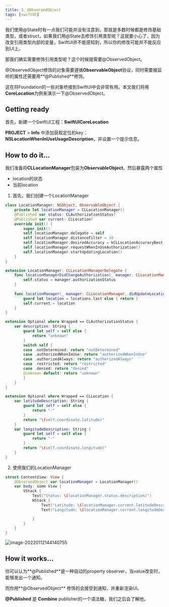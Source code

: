 ```yaml
---
title: 3、@ObservedObject
tags: [swiftUI]
---
```


我们使用@State时有一点我们可能并没有注意到，那就是多数时候都是修饰基础类型，或者struct，如果我们用@State去修饰引用类型呢？这就要小心了，因为改变引用类型内部的变量，SwiftUI并不能感知到，所以你的修改可能并不能反应到UI上。

那我们确实需要修饰引用类型呢？这个时候就需要@ObservedObject。

@ObservedObject修饰的对象需要遵循**ObservableObject**协议，同时需要被监听的属性还需要用**@Published**修饰。

这在将Foundation的一些对象桥接到SwiftUI中会非常有用。本文我们将用**CoreLocation**为例来演示一下@ObservedObject。

## Getting ready

首先，新建一个SwiftUI工程：**SwiftUICoreLocation**

**PROJECT** > **Info** 中添加获取定位的key：**NSLocationWhenInUseUsageDescription**，并设置一个提示信息。

## How to do it…

我们准备将**CLLocationManager**包装为**ObservableObject**，然后暴露两个属性

- location的状态
- 当前location

1. 首先，我们创建一个LocationManager
```swift
class LocationManager: NSObject, ObservableObject {
    private let locationManager = CLLocationManager()
    @Published var status: CLAuthorizationStatus?
    @Published var current: CLLocation?
    override init() {
        super.init()
        self.locationManager.delegate = self
        self.locationManager.distanceFilter = 10
        self.locationManager.desiredAccuracy = kCLLocationAccuracyBest
        self.locationManager.requestWhenInUseAuthorization()
        self.locationManager.startUpdatingLocation()
    }
}

extension LocationManager: CLLocationManagerDelegate {
    func locationManagerDidChangeAuthorization(_ manager: CLLocationManager) {
        self.status = manager.authorizationStatus
    }
    
    func locationManager(_ manager: CLLocationManager, didUpdateLocations locations: [CLLocation]) {
        guard let location = locations.last else { return }
        self.current = location
    }
}

extension Optional where Wrapped == CLAuthorizationStatus {
    var description: String {
        guard let self = self else {
            return "unknown"
        }
        switch self {
        case .notDetermined: return "notDetermined"
        case .authorizedWhenInUse: return "authorizedWhenInUse"
        case .authorizedAlways: return "authorizedAlways"
        case .restricted: return "restricted"
        case .denied: return "denied"
        @unknown default: return "unknown"
        }
    }
}

extension Optional where Wrapped == CLLocation {
    var latitudeDescription: String {
        guard let self = self else {
            return "-"
        }
        return "\(self.coordinate.latitude)"
    }
    var longitudeDescription: String {
        guard let self = self else {
            return "-"
        }
        return "\(self.coordinate.longitude)"
    }
}
```

2. 使用我们的LocationManager
```swift
struct ContentView: View {
    @ObservedObject var locationManager = LocationManager()
    var body: some View {
        VStack {
            Text("Status: \(locationManager.status.description)")
            HStack {
                Text("Latitude: \(locationManager.current.latitudeDescription)")
                Text("Longitude: \(locationManager.current.longitudeDescription)")

            }
        }
    }
}
```

![image-20220112144140755](https://tva1.sinaimg.cn/large/008i3skNgy1gyavuq6giyj30c40omaad.jpg)

## How it works…

你可以认为**@Published**是一种自动的property observer，当value改变时，能够发出一个通知。

而你用**@ObservedObject** 修饰的会接受到通知，并重新渲染UI。

**@Published** 是 **Combine** publisher的一个语法糖，我们之后会了解他。

